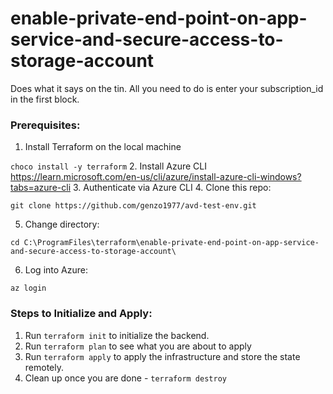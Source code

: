 # enable-private-end-point-on-app-service-and-secure-access-to-storage-account
Does what it says on the tin. All you need to do is enter your subscription_id in the first block.

### Prerequisites:
1. Install Terraform on the local machine

`choco install -y terraform`
2. Install Azure CLI
https://learn.microsoft.com/en-us/cli/azure/install-azure-cli-windows?tabs=azure-cli
3. Authenticate via Azure CLI
4. Clone this repo:

`git clone https://github.com/genzo1977/avd-test-env.git`

5. Change directory:

`cd C:\ProgramFiles\terraform\enable-private-end-point-on-app-service-and-secure-access-to-storage-account\`

6. Log into Azure:

`az login`

### Steps to Initialize and Apply:
1. Run `terraform init` to initialize the backend.
2. Run `terraform plan` to see what you are about to apply
3. Run `terraform apply` to apply the infrastructure and store the state remotely.
4. Clean up once you are done - `terraform destroy`

